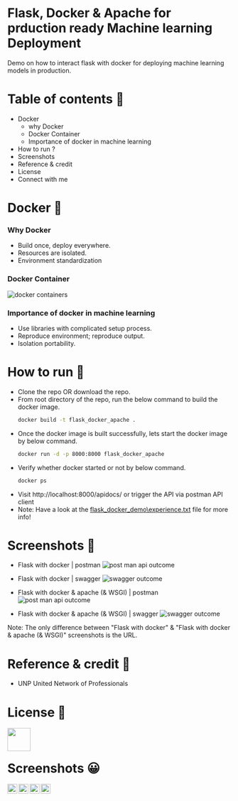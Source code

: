 # Flask, Docker & Apache for prduction ready Machine learning Deployment
Demo on how to interact flask with docker for deploying machine learning models in production.

Table of contents :eyes:
=================

<!--ts-->
   * Docker
      * why Docker
      * Docker Container
      * Importance of docker in machine learning
   * How to run ?
   * Screenshots 
   * Reference & credit
   * License
   * Connect with me
<!--te-->

Docker :postbox:
======

### Why Docker 

- Build once, deploy everywhere.
- Resources are isolated.
- Environment standardization

### Docker Container

![docker containers](https://i2.wp.com/www.docker.com/blog/wp-content/uploads/Blog.-Are-containers-..VM-Image-1.png?fit=1600%2C680&ssl=1)

### Importance of docker in machine learning

- Use libraries with complicated setup process.
- Reproduce environment; reproduce output.
- Isolation portability.

How to run :running:
==========

- Clone the repo OR download the repo.
- From root directory of the repo, run the below command to build the docker image.
  ```sh
  docker build -t flask_docker_apache .
  ```
- Once the docker image is built successfully, lets start the docker image by below command.
  ```sh
  docker run -d -p 8000:8000 flask_docker_apache
  ```
- Verify whether docker started or not by below command.
   ```sh
  docker ps 
  ```
- Visit http://localhost:8000/apidocs/ or trigger the API via postman API client
- Note: Have a look at the [flask_docker_demo\experience.txt](https://github.com/Akshaykumarcp/hello-world-with-flask-and-docker-/blob/main/flask_docker_demo/0.3_experience.txt) file for more info!

Screenshots :camera_flash:
===========

- Flask with docker | postman 
![post man api outcome](https://github.com/Akshaykumarcp/hello-world-with-flask-and-docker-/blob/main/flask_docker_demo/after_docker_run_postman_predictFromFile_API.jpg)

- Flask with docker | swagger
![swagger outcome](https://github.com/Akshaykumarcp/hello-world-with-flask-and-docker-/blob/main/flask_docker_demo/after_docker_run_swagger.jpg)

- Flask with docker & apache (& WSGI) | postman 
![post man api outcome](https://github.com/Akshaykumarcp/hello-world-with-flask-and-docker-/blob/main/flask_docker_demo/after_docker_run_postman_predictFromFile_API.jpg)

- Flask with docker & apache (& WSGI) | swagger
![swagger outcome](https://github.com/Akshaykumarcp/hello-world-with-flask-and-docker-/blob/main/flask_docker_demo/after_docker_run_swagger.jpg)

Note: The only difference between "Flask with docker" & "Flask with docker & apache (& WSGI)" screenshots is the URL.

Reference & credit :handshake:
===========
- UNP United Network of Professionals

License :book:
===========
[<img align="left" alt="" width="52px" src="https://icon-icons.com/icons2/2649/PNG/512/mit_license_icon_160873.png" />](https://spdx.org/licenses/MIT.html)

<br/><br/>

Screenshots :grinning:
===========
[<img align="left" alt="" width="22px" src="https://simpleicons.org/icons/linkedin.svg" />](https://www.linkedin.com/in/akshay-kumar-c-p/)
[<img align="left" alt="" width="22px" src="https://simpleicons.org/icons/github.svg" />](https://github.com/Akshaykumarcp)
[<img align="left" alt="" width="22px" src="https://simpleicons.org/icons/medium.svg" />](https://medium.com/@akshai.148)
[<img align="left" alt="" width="22px" src="https://simpleicons.org/icons/youtube.svg" />](https://www.youtube.com/channel/UC3l8RTE3zBRzUrHbSXpx-qA)

